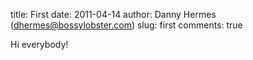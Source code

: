 title: First
date: 2011-04-14
author: Danny Hermes (dhermes@bossylobster.com)
slug: first
comments: true

Hi everybody!
